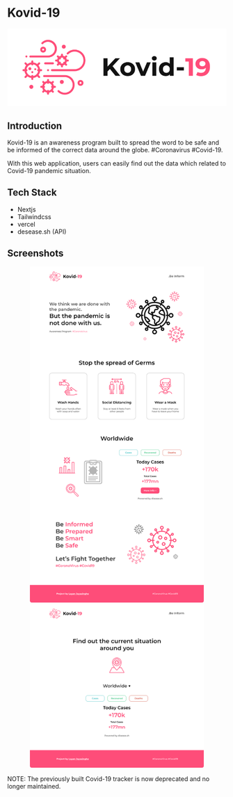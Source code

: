 # Kovid-19

<p>
    <center><img src='./public/logo-white.svg' /></center>
</p>

## Introduction

Kovid-19 is an awareness program built to spread the word to be safe and be informed of the correct data around the globe. #Coronavirus #Covid-19.

With this web application, users can easily find out the data which related to Covid-19 pandemic situation.

## Tech Stack

- Nextjs
- Tailwindcss
- vercel
- desease.sh (API)

## Screenshots

<p>
    <center><img src='./screenshots/page1.jpg' width='400' /><img src='./screenshots/page2.jpg' width='400' /></center>
</p>

NOTE: The previously built Covid-19 tracker is now deprecated and no longer maintained.
